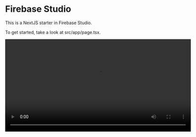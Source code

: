 # Firebase Studio

This is a NextJS starter in Firebase Studio.

To get started, take a look at src/app/page.tsx.


<video width="600" controls>
  <source src="assets/cropai.mp4" type="video/mp4">
  Your browser does not support the video tag.
</video>
